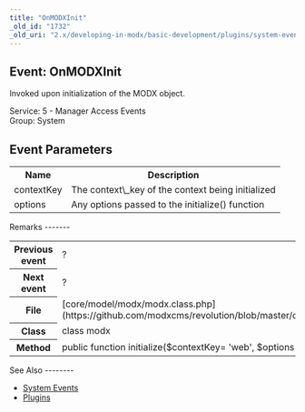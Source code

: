 ```yaml
---
title: "OnMODXInit"
_old_id: "1732"
_old_uri: "2.x/developing-in-modx/basic-development/plugins/system-events/onmodxinit"
---
```


Event: OnMODXInit
-----------------

 Invoked upon initialization of the MODX object.

 Service: 5 - Manager Access Events   
 Group: System




Event Parameters
----------------

 <table><tbody><tr><th> Name </th> <th> Description </th> </tr><tr><td> contextKey </td> <td> The context\_key of the context being initialized </td> </tr><tr><td> options </td> <td> Any options passed to the initialize() function </td></tr></tbody></table>Remarks
-------

 <table><tbody><tr><th> Previous event </th> <td> ? </td> </tr><tr><th> Next event </th> <td> ? </td> </tr><tr><th> File </th> <td> [core/model/modx/modx.class.php](https://github.com/modxcms/revolution/blob/master/core/model/modx/modx.class.php) </td> </tr><tr><th> Class </th> <td> class modx </td> </tr><tr><th> Method </th> <td> public function initialize($contextKey= 'web', $options = null) </td></tr></tbody></table>See Also
--------

- [System Events](/revolution/2.x/developing-in-modx/basic-development/plugins/system-events "System Events")
- [Plugins](/revolution/2.x/developing-in-modx/basic-development/plugins "Plugins")